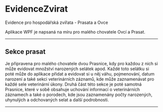 # EvidenceZvirat
Evidence pro hospodářská zvířata - Prasata a Ovce

Aplikace WPF je napsaná na míru pro malého chovatele Ovcí a Prasat. 
*******************************************************************************************************************************************
Sekce prasat
--------------
Je připravena pro malého chovatele dvou Prasnice, kdy pro každou z nich si může evidovat množství narozených selátek apod. Každé toto
selátku si poté může do aplikace přidat a evidovat si u něj váhu, pojmenování, datum narození a také sekci veterinárních záznamů, kde 
může zaznamenávat pro každé sele veterinární úkony. Druhá část této sekce je poté samotná Prasnice, které v sobě obsahuje uchování informací
o veterinárních záznamech a také o porodech, kde jsou zaznamenány počty narozených, uhynulých a odchovaných selat a další podrobnosti. 
*******************************************************************************************************************************************
